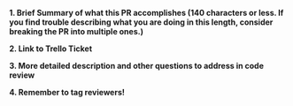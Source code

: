 **1. Brief Summary of what this PR accomplishes (140 characters or less. If you find trouble describing what you are doing in this length, consider breaking the PR into multiple ones.)**



**2. Link to Trello Ticket**



**3. More detailed description and other questions to address in code review**



**4. Remember to tag reviewers!**